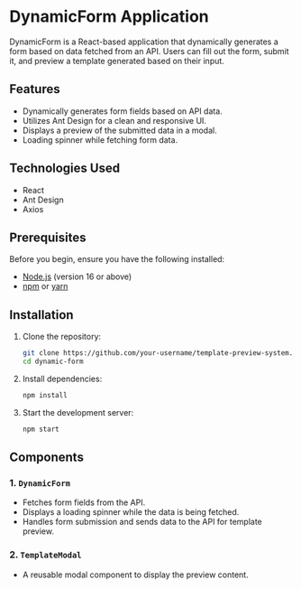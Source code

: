 # DynamicForm Application

DynamicForm is a React-based application that dynamically generates a form based on data fetched from an API. Users can fill out the form, submit it, and preview a template generated based on their input.

## Features

- Dynamically generates form fields based on API data.
- Utilizes Ant Design for a clean and responsive UI.
- Displays a preview of the submitted data in a modal.
- Loading spinner while fetching form data.

## Technologies Used

- React
- Ant Design
- Axios

## Prerequisites

Before you begin, ensure you have the following installed:

- [Node.js](https://nodejs.org/) (version 16 or above)
- [npm](https://www.npmjs.com/) or [yarn](https://yarnpkg.com/)

## Installation

1. Clone the repository:

   ```bash
   git clone https://github.com/your-username/template-preview-system.git
   cd dynamic-form
   ```

2. Install dependencies:

   ```bash
   npm install
   ```

3. Start the development server:
   ```bash
   npm start
   ```

## Components

### 1. `DynamicForm`

- Fetches form fields from the API.
- Displays a loading spinner while the data is being fetched.
- Handles form submission and sends data to the API for template preview.

### 2. `TemplateModal`

- A reusable modal component to display the preview content.
